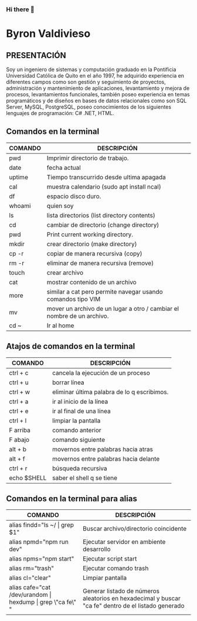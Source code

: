 ### Hi there 👋

# Byron Valdivieso
## PRESENTACIÓN
Soy un ingeniero de sistemas y computación graduado en la Pontificia Universidad Católica de Quito
en el año 1997, he adquirido experiencia en diferentes campos como son gestión y seguimiento de
proyectos, administración y mantenimiento de aplicaciones, levantamiento y mejora de procesos,
levantamientos funcionales, también poseo experiencia en temas programáticos y de diseños en
bases de datos relacionales como son SQL Server, MySQL, PostgreSQL, poseo conocimientos de
los siguientes lenguajes de programación: C# .NET,  HTML. 

## Comandos en la terminal 
| COMANDO | DESCRIPCIÓN |
| ------ | ------ |
| pwd	 | Imprimir directorio de trabajo. |
| date	 | fecha actual |
| uptime | Tiempo transcurrido desde ultima apagada |
| cal	 | muestra calendario (sudo apt install ncal) |
| df	 | espacio disco duro. |
| whoami | quien soy |
| ls	 | lista directorios (list directory contents) |
| cd	 | cambiar de directorio (change directory) |
| pwd	 | Print current working directory. |
| mkdir	 | crear directorio (make directory) |
| cp -r	 | copiar de manera recursiva (copy) |
| rm -r  | eliminar de manera recursiva (remove) |
| touch	 | crear archivo 
| cat	 | mostrar contenido de un archivo |
| more	 | similar a cat pero permite navegar usando comandos tipo VIM |
| mv	 | mover un archivo de un lugar a otro / cambiar el nombre de un archivo. |
| cd ~   |Ir al home |

## Atajos de comandos en la terminal 
| COMANDO | DESCRIPCIÓN |
| ------ | ------ |
| ctrl + c	| cancela la ejecución de un proceso |
| ctrl + u	| borrar línea |
| ctrl + w	| eliminar última palabra de lo q escribimos. |
| ctrl + a	| ir al inicio de la línea |
| ctrl + e	| ir al final de una línea |
| ctrl + l	| limpiar la pantalla |
| F arriba	| comando anterior |
| F abajo	| comando siguiente |
| alt + b	| movernos entre palabras hacia atras |
| alt + f	| movernos entre palabras hacia delante |
| ctrl + r	| búsqueda recursiva |
| echo $SHELL | saber el shell q se tiene |

## Comandos en la terminal para alias
| COMANDO | DESCRIPCIÓN |
| ------ | ------ |
| alias findd="ls ~/ \| grep $1" | Buscar archivo/directorio coincidente |
| alias npmd="npm run dev" | Ejecutar servidor en ambiente desarrollo |
| alias npms="npm start" | Ejecutar script start |
| alias rm="trash" | Ejecutar comando trash |
| alias cl="clear" | Limpiar pantalla |
| alias cafe="cat /dev/urandom \| hexdump \| grep \\"ca fe\\" " | Generar listado de números aleatorios en hexadecimal y buscar "ca fe" dentro de el listado generado |


<!--
**Byron2016/Byron2016** is a ✨ _special_ ✨ repository because its `README.md` (this file) appears on your GitHub profile.

Here are some ideas to get you started:

- 🔭 I’m currently working on ...
- 🌱 I’m currently learning ...
- 👯 I’m looking to collaborate on ...
- 🤔 I’m looking for help with ...
- 💬 Ask me about ...
- 📫 How to reach me: ...
- 😄 Pronouns: ...
- ⚡ Fun fact: ...
-->
